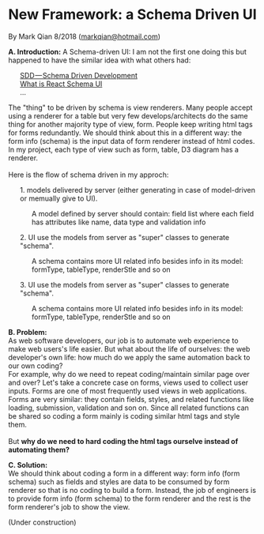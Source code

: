 New Framework: a Schema Driven UI
=================================

By Mark Qian 8/2018 (markqian@hotmail.com)

<b>A. Introduction:</b> 
A Schema-driven UI: I am not the first one doing this but happened to have the similar idea with what others had:<br/>
<ul>
  <a href="https://medium.com/@hintology/sdd-schema-driven-development-f1d232d73ea6" target="_blank">SDD — Schema Driven Development</a><br/>
  <a href="https://www.npmjs.com/package/react-schema-u" target="_blank">What is React Schema UI</a><br/>
  ...
</ul>
The "thing" to be driven by schema is view renderers. Many people accept using a renderer for a table but very few develops/architects do the same thing for another majority type of view, form.  People keep writing html tags for forms redundantly. We should think about this in a different way: the form info (schema) is the input data of form renderer instead of html codes. In my project, each type of view such as form, table, D3 diagram has a renderer.
<br/></br/>
Here is the flow of schema driven in my approch:<br/>
<ul>
  <div>1. models delivered by server (either generating in case of model-driven or memually give to UI).<br/>
      <ul>
        <p> A model defined by server should contain: field list where each field has attributes like name, data type and validation info</p>
      </ul>
  </div>
  <div>2. UI use the models from server as "super" classes to generate "schema".
    <ul>
        <p> A schema contains more UI related info besides info in its model: formType, tableType, renderStle and so on</p>
      </ul>
  </div>
  <div>3. UI use the models from server as "super" classes to generate "schema".
    <ul>
        <p> A schema contains more UI related info besides info in its model: formType, tableType, renderStle and so on</p>
      </ul>
  </div>
</ul>

<b>B. Problem:</b><br/>
As web software developers, our job is to automate web experience to make web users's life easier. But what about the life of ourselves: the web developer's own life: how much do we apply the same automation back to our own coding?<br/> 
For example, why do we need to repeat coding/maintain similar page over and over? Let's take a concrete case on forms, views used to collect user inputs. Forms are one of most frequently used views in web applications. Forms are very similar: they contain fields, styles, and related functions like loading, submission, validation and son on. Since all related functions can be shared so coding a form mainly is coding similar html tags and style them.<br/><br/>
But <b>why do we need to hard coding the html tags ourselve instead of automating them?</b> 

<b>C. Solution:</b><br/>
We should think about coding a form in a different way: form info (form schema) such as fields and styles are data to be consumed by form renderer so that is no coding to build a form. Instead, the job of engineers is to provide form info (form schema) to the form renderer and the rest is the form renderer's job to show the view.    


(Under construction)
